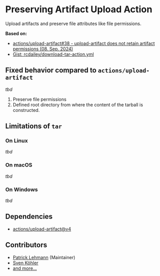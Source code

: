 # Preserving Artifact Upload Action

Upload artifacts and preserve file attributes like file permissions.


**Based on:**
 * [actions/upload-artifact#38 - upload-artifact does not retain artifact permissions (08. Sep. 2024)](https://github.com/actions/upload-artifact/issues/38#issuecomment-2336484584)
 * [Gist: 
rcdailey/download-tar-action.yml](https://gist.github.com/rcdailey/cd3437bb2c63647126aa5740824b2a4f)

## Fixed behavior compared to `actions/upload-artifact`

*tbd*

1. Preserve file permissions
2. Defined root directory from where the content of the tarball is constructed.

## Limitations of `tar`

### On Linux

*tbd*


### On macOS

*tbd*


### On Windows

*tbd*


## Dependencies

* [actions/upload-artifact@v4](https://github.com/actions/upload-artifact)


## Contributors

* [Patrick Lehmann](https://GitHub.com/Paebbels) (Maintainer)
* [Sven Köhler](https://GitHub.com/skoehler)
* [and more...](https://GitHub.com/pyTooling/upload-artifact/graphs/contributors)
